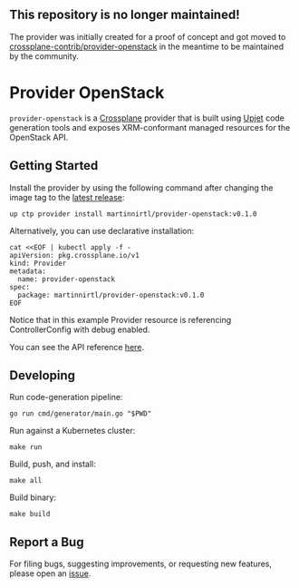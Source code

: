 ## This repository is no longer maintained!

The provider was initially created for a proof of concept and got moved to [crossplane-contrib/provider-openstack](https://github.com/crossplane-contrib/provider-openstack) in the meantime to be maintained by the community.
# Provider OpenStack

`provider-openstack` is a [Crossplane](https://crossplane.io/) provider that
is built using [Upjet](https://github.com/upbound/upjet) code
generation tools and exposes XRM-conformant managed resources for the
OpenStack API.

## Getting Started

Install the provider by using the following command after changing the image tag
to the [latest release](https://marketplace.upbound.io/providers/martinnirtl/provider-openstack):
```
up ctp provider install martinnirtl/provider-openstack:v0.1.0
```

Alternatively, you can use declarative installation:
```
cat <<EOF | kubectl apply -f -
apiVersion: pkg.crossplane.io/v1
kind: Provider
metadata:
  name: provider-openstack
spec:
  package: martinnirtl/provider-openstack:v0.1.0
EOF
```

Notice that in this example Provider resource is referencing ControllerConfig with debug enabled.

You can see the API reference [here](https://doc.crds.dev/github.com/martinnirtl/provider-openstack).

## Developing

Run code-generation pipeline:
```console
go run cmd/generator/main.go "$PWD"
```

Run against a Kubernetes cluster:

```console
make run
```

Build, push, and install:

```console
make all
```

Build binary:

```console
make build
```

## Report a Bug

For filing bugs, suggesting improvements, or requesting new features, please
open an [issue](https://github.com/martinnirtl/provider-openstack/issues).
